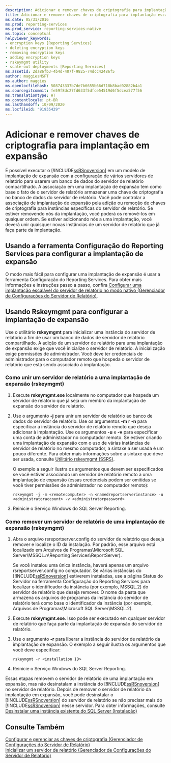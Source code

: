 ```yaml
---
description: Adicionar e remover chaves de criptografia para implantação em expansão
title: Adicionar e remover chaves de criptografia para implantação escalável | Microsoft Docs
ms.date: 05/31/2016
ms.prod: reporting-services
ms.prod_service: reporting-services-native
ms.topic: conceptual
helpviewer_keywords:
- encryption keys [Reporting Services]
- deleting encryption keys
- removing encryption keys
- adding encryption keys
- rskeymgmt utility
- scale-out deployments [Reporting Services]
ms.assetid: 2da86fb3-4b4d-407f-9825-74dcc42486f5
author: maggiesMSFT
ms.author: maggies
ms.openlocfilehash: 508743337b7de7b6655b66d718b8bad02882b4a1
ms.sourcegitcommit: fe59f8dc27fd633f5dfce54519d6f5dcea577f56
ms.translationtype: HT
ms.contentlocale: pt-BR
ms.lasthandoff: 10/09/2020
ms.locfileid: "91935429"
---
```

# <a name="add-and-remove-encryption-keys-for-scale-out-deployment"></a>Adicionar e remover chaves de criptografia para implantação em expansão
  É possível executar o [!INCLUDE[ssRSnoversion](../../includes/ssrsnoversion-md.md)] em um modelo de implantação de expansão com a configuração de vários servidores de relatório para usarem um banco de dados do servidor de relatório compartilhado. A associação em uma implantação de expansão tem como base o fato de o servidor de relatório armazenar uma chave de criptografia no banco de dados do servidor de relatório. Você pode controlar a associação de implantação de expansão pela adição ou remoção de chaves de criptografia para instâncias específicas do servidor de relatório. Se estiver removendo nós da implantação, você poderá os removê-los em qualquer ordem. Se estiver adicionando nós a uma implantação, você deverá unir quaisquer novas instâncias de um servidor de relatório que já faça parte da implantação.  
  
## <a name="using-the-reporting-services-configuration-tool-to-configure-scale-out-deployment"></a>Usando a ferramenta Configuração do Reporting Services para configurar a implantação de expansão  
 O modo mais fácil para configurar uma implantação de expansão é usar a ferramenta Configuração do Reporting Services. Para obter mais informações e instruções passo a passo, confira [Configurar uma implantação escalável do servidor de relatório no modo nativo &#40;Gerenciador de Configurações do Servidor de Relatório&#41;](../../reporting-services/install-windows/configure-a-native-mode-report-server-scale-out-deployment.md).  
  
## <a name="using-rskeymgmt-to-configure-scale-out-deployment"></a>Usando Rskeymgmt para configurar a implantação de expansão  
 Use o utilitário **rskeymgmt** para inicializar uma instância do servidor de relatório a fim de usar um banco de dados de servidor de relatório compartilhado. A adição de um servidor de relatório para uma implantação de expansão exige que você inicialize o servidor de relatório. A inicialização exige permissões de administrador. Você deve ter credenciais de administrador para o computador remoto que hospeda o servidor de relatório que está sendo associado à implantação.  
  
### <a name="how-to-join-a-report-server-to-a-scale-out-deployment-rskeymgmt"></a>Como unir um servidor de relatório a uma implantação de expansão (rskeymgmt)  
  
1.  Execute **rskeymgmt.exe** localmente no computador que hospeda um servidor de relatório que já seja um membro da implantação de expansão do servidor de relatório.  
  
2.  Use o argumento **-j** para unir um servidor de relatório ao banco de dados do servidor de relatório. Use os argumentos **-m** r **-n** para especificar a instância do servidor de relatório remoto que deseja adicionar à implantação. Use os argumentos **-u** e **-v** para especificar uma conta de administrador no computador remoto. Se estiver criando uma implantação de expansão com o uso de várias instâncias de servidor de relatório no mesmo computador, a sintaxe a ser usada é um pouco diferente. Para obter mais informações sobre a sintaxe que deve ser usada, consulte [Utilitário rskeymgmt &#40;SSRS&#41;](../../reporting-services/tools/rskeymgmt-utility-ssrs.md).  
  
     O exemplo a seguir ilustra os argumentos que devem ser especificados se você estiver associando um servidor de relatório remoto a uma implantação de expansão (essas credenciais podem ser omitidas se você tiver permissões de administrador no computador remoto):  
  
    ```  
    rskeymgmt -j -m <remotecomputer> -n <namedreportserverinstance> -u <administratoraccount> -v <administratorpassword>  
    ```
3. Reinicie o Serviço Windows do SQL Server Reporting.
  
### <a name="how-to-remove-a-report-server-from-a-scale-out-deployment-rskeymgmt"></a>Como remover um servidor de relatório de uma implantação de expansão (rskeymgmt)  
  
1.  Abra o arquivo rsreportserver.config do servidor de relatório que deseja remover e localize o ID da instalação. Por padrão, esse arquivo está localizado em Arquivos de Programas\Microsoft SQL Server\MSSQL.*n*\Reporting Services\ReportServer).  
  
     Se você instalou uma única instância, haverá apenas um arquivo rsreportserver.config no computador. Se várias instâncias do [!INCLUDE[ssRSnoversion](../../includes/ssrsnoversion-md.md)] estiverem instaladas, use a página Status do Servidor na ferramenta Configuração do Reporting Services para localizar o identificador da instância (por exemplo, MSSQL.2) do servidor de relatório que deseja remover. O nome da pasta que armazena os arquivos de programas da instância do servidor de relatório terá como base o identificador da instância (por exemplo, Arquivos de Programas\Microsoft SQL Server\MSSQL.2).  
  
2.  Execute **rskeymgmt.exe**. Isso pode ser executado em qualquer servidor de relatório que faça parte da implantação de expansão do servidor de relatório.  
  
3.  Use o argumento **-r** para liberar a instância do servidor de relatório da implantação de expansão. O exemplo a seguir ilustra os argumentos que você deve especificar:  
  
    ```  
    rskeymgmt -r <installation ID>  
    ```  
4. Reinicie o Serviço Windows do SQL Server Reporting.
  
 Essas etapas removem o servidor de relatório de uma implantação em expansão, mas não desinstalam a instância do [!INCLUDE[ssRSnoversion](../../includes/ssrsnoversion-md.md)] no servidor de relatório. Depois de remover o servidor de relatório da implantação em expansão, você pode desinstalar o [!INCLUDE[ssRSnoversion](../../includes/ssrsnoversion-md.md)] do servidor de relatório se não precisar mais do [!INCLUDE[ssRSnoversion](../../includes/ssrsnoversion-md.md)] nesse servidor. Para obter informações, consulte [Desinstalar uma instância existente do SQL Server &#40;Instalação&#41;](../../sql-server/install/uninstall-an-existing-instance-of-sql-server-setup.md)
  
## <a name="see-also"></a>Consulte Também  
 [Configurar e gerenciar as chaves de criptografia &#40;Gerenciador de Configurações do Servidor de Relatório&#41;](../../reporting-services/install-windows/ssrs-encryption-keys-manage-encryption-keys.md)   
 [Inicializar um servidor de relatório &#40;Gerenciador de Configurações do Servidor de Relatório&#41;](../../reporting-services/install-windows/ssrs-encryption-keys-initialize-a-report-server.md)  
  
  

